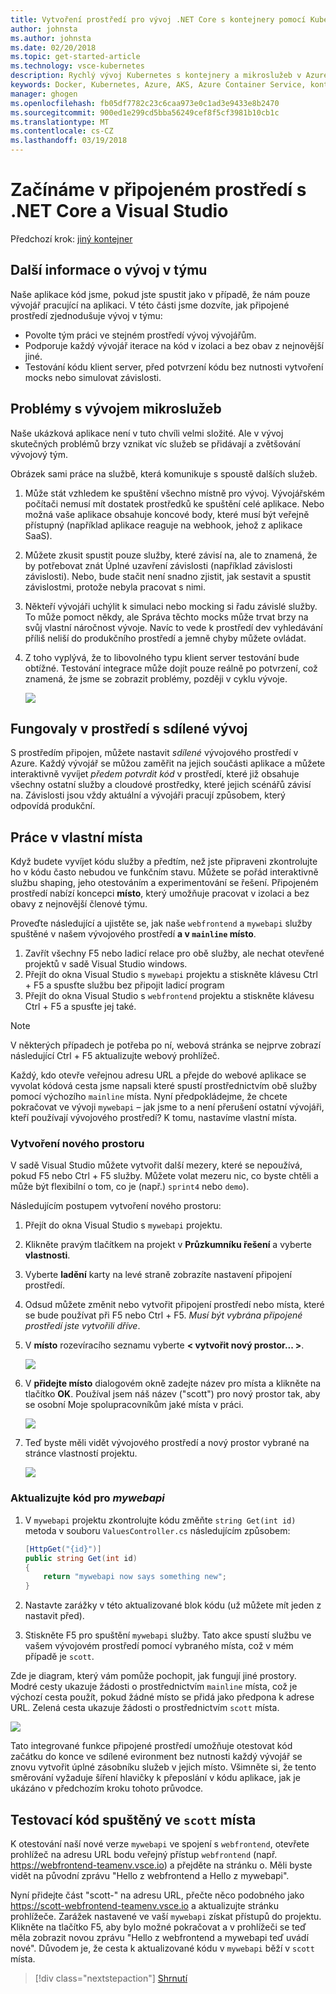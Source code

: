 ```yaml
---
title: Vytvoření prostředí pro vývoj .NET Core s kontejnery pomocí Kubernetes v cloudu pomocí sady Visual Studio – krok 6 – Další informace o vývoj v týmu | Microsoft Docs
author: johnsta
ms.author: johnsta
ms.date: 02/20/2018
ms.topic: get-started-article
ms.technology: vsce-kubernetes
description: Rychlý vývoj Kubernetes s kontejnery a mikroslužeb v Azure
keywords: Docker, Kubernetes, Azure, AKS, Azure Container Service, kontejnery
manager: ghogen
ms.openlocfilehash: fb05df7782c23c6caa973e0c1ad3e9433e8b2470
ms.sourcegitcommit: 900ed1e299cd5bba56249cef8f5cf3981b10cb1c
ms.translationtype: MT
ms.contentlocale: cs-CZ
ms.lasthandoff: 03/19/2018
---
```

# <a name="get-started-on-connected-environment-with-net-core-and-visual-studio"></a>Začínáme v připojeném prostředí s .NET Core a Visual Studio

Předchozí krok: [jiný kontejner](get-started-netcore-visualstudio-05.md)

## <a name="learn-about-team-development"></a>Další informace o vývoj v týmu

Naše aplikace kód jsme, pokud jste spustit jako v případě, že nám pouze vývojář pracující na aplikaci. V této části jsme dozvíte, jak připojené prostředí zjednodušuje vývoj v týmu:
* Povolte tým práci ve stejném prostředí vývoj vývojářům.
* Podporuje každý vývojář iterace na kód v izolaci a bez obav z nejnovější jiné.
* Testování kódu klient server, před potvrzení kódu bez nutnosti vytvoření mocks nebo simulovat závislosti.

## <a name="challenges-with-developing-microservices"></a>Problémy s vývojem mikroslužeb
Naše ukázková aplikace není v tuto chvíli velmi složité. Ale v vývoj skutečných problémů brzy vznikat víc služeb se přidávají a zvětšování vývojový tým.

Obrázek sami práce na službě, která komunikuje s spoustě dalších služeb.

1. Může stát vzhledem ke spuštění všechno místně pro vývoj. Vývojářském počítači nemusí mít dostatek prostředků ke spuštění celé aplikace. Nebo možná vaše aplikace obsahuje koncové body, které musí být veřejně přístupný (například aplikace reaguje na webhook, jehož z aplikace SaaS).
1. Můžete zkusit spustit pouze služby, které závisí na, ale to znamená, že by potřebovat znát Úplné uzavření závislosti (například závislosti závislosti). Nebo, bude stačit není snadno zjistit, jak sestavit a spustit závislostmi, protože nebyla pracovat s nimi.
1. Někteří vývojáři uchýlit k simulaci nebo mocking si řadu závislé služby. To může pomoct někdy, ale Správa těchto mocks může trvat brzy na svůj vlastní náročnost vývoje. Navíc to vede k prostředí dev vyhledávání příliš neliší do produkčního prostředí a jemně chyby můžete ovládat.
1. Z toho vyplývá, že to libovolného typu klient server testování bude obtížné. Testování integrace může dojít pouze reálně po potvrzení, což znamená, že jsme se zobrazit problémy, později v cyklu vývoje.

    ![](media/microservices-challenges.png)

## <a name="work-in-a-shared-development-environment"></a>Fungovaly v prostředí s sdílené vývoj
S prostředím připojen, můžete nastavit *sdílené* vývojového prostředí v Azure. Každý vývojář se můžou zaměřit na jejich součásti aplikace a můžete interaktivně vyvíjet *předem potvrdit kód* v prostředí, které již obsahuje všechny ostatní služby a cloudové prostředky, které jejich scénářů závisí na. Závislosti jsou vždy aktuální a vývojáři pracují způsobem, který odpovídá produkční.

## <a name="work-in-your-own-space"></a>Práce v vlastní místa
Když budete vyvíjet kódu služby a předtím, než jste připraveni zkontrolujte ho v kódu často nebudou ve funkčním stavu. Můžete se pořád interaktivně službu shaping, jeho otestováním a experimentování se řešení. Připojeném prostředí nabízí koncepci **místo**, který umožňuje pracovat v izolaci a bez obavy z nejnovější členové týmu.

Proveďte následující a ujistěte se, jak naše `webfrontend` a `mywebapi` služby spuštěné v našem vývojového prostředí **a v `mainline` místo**.
1. Zavřít všechny F5 nebo ladicí relace pro obě služby, ale nechat otevřené projektů v sadě Visual Studio windows.
2. Přejít do okna Visual Studio s `mywebapi` projektu a stiskněte klávesu Ctrl + F5 a spusťte službu bez připojit ladicí program
3. Přejít do okna Visual Studio s `webfrontend` projektu a stiskněte klávesu Ctrl + F5 a spusťte jej také.

> [!Note]
V některých případech je potřeba po ní, webová stránka se nejprve zobrazí následující Ctrl + F5 aktualizujte webový prohlížeč.

Každý, kdo otevře veřejnou adresu URL a přejde do webové aplikace se vyvolat kódová cesta jsme napsali které spustí prostřednictvím obě služby pomocí výchozího `mainline` místa. Nyní předpokládejme, že chcete pokračovat ve vývoji `mywebapi` – jak jsme to a není přerušení ostatní vývojáři, kteří používají vývojového prostředí? K tomu, nastavíme vlastní místa.

### <a name="create-a-new-space"></a>Vytvoření nového prostoru
V sadě Visual Studio můžete vytvořit další mezery, které se nepoužívá, pokud F5 nebo Ctrl + F5 služby. Můžete volat mezeru nic, co byste chtěli a může být flexibilní o tom, co je (např.) `sprint4` nebo `demo`).

Následujícím postupem vytvoření nového prostoru:
1. Přejít do okna Visual Studio s `mywebapi` projektu.
2. Klikněte pravým tlačítkem na projekt v **Průzkumníku řešení** a vyberte **vlastnosti**.
3. Vyberte **ladění** karty na levé straně zobrazíte nastavení připojení prostředí.
4. Odsud můžete změnit nebo vytvořit připojení prostředí nebo místa, které se bude používat při F5 nebo Ctrl + F5. *Musí být vybrána připojené prostředí jste vytvořili dříve*.
5. V **místo** rozevíracího seznamu vyberte **< vytvořit nový prostor... >**.

    ![](images/Settings.png)

6. V **přidejte místo** dialogovém okně zadejte název pro místa a klikněte na tlačítko **OK**. Používal jsem náš název ("scott") pro nový prostor tak, aby se osobní Moje spolupracovníkům jaké místa v práci.

    ![](images/AddSpace.png)

7. Teď byste měli vidět vývojového prostředí a nový prostor vybrané na stránce vlastností projektu.

    ![](images/Settings2.png)

### <a name="update-code-for-mywebapi"></a>Aktualizujte kód pro *mywebapi*

1. V `mywebapi` projektu zkontrolujte kódu změňte `string Get(int id)` metoda v souboru `ValuesController.cs` následujícím způsobem:
 
    ```csharp
    [HttpGet("{id}")]
    public string Get(int id)
    {
        return "mywebapi now says something new";
    }
    ```

2. Nastavte zarážky v této aktualizované blok kódu (už můžete mít jeden z nastavit před).
3. Stiskněte F5 pro spuštění `mywebapi` služby. Tato akce spustí službu ve vašem vývojovém prostředí pomocí vybraného místa, což v mém případě je `scott`.

Zde je diagram, který vám pomůže pochopit, jak fungují jiné prostory. Modré cesty ukazuje žádosti o prostřednictvím `mainline` místa, což je výchozí cesta použít, pokud žádné místo se přidá jako předpona k adrese URL. Zelená cesta ukazuje žádosti o prostřednictvím `scott` místa.

![](media/Space-Routing.png)

Tato integrované funkce připojené prostředí umožňuje otestovat kód začátku do konce ve sdílené evironment bez nutnosti každý vývojář se znovu vytvořit úplné zásobníku služeb v jejich místo. Všimněte si, že tento směrování vyžaduje šíření hlavičky k přeposlání v kódu aplikace, jak je ukázáno v předchozím kroku tohoto průvodce.

## <a name="test-code-running-in-the-scott-space"></a>Testovací kód spuštěný ve `scott` místa
K otestování naší nové verze `mywebapi` ve spojení s `webfrontend`, otevřete prohlížeč na adresu URL bodu veřejný přístup `webfrontend` (např. https://webfrontend-teamenv.vsce.io) a přejděte na stránku o. Měli byste vidět na původní zprávu "Hello z webfrontend a Hello z mywebapi".

Nyní přidejte část "scott-" na adresu URL, přečte něco podobného jako https://scott-webfrontend-teamenv.vsce.io a aktualizujte stránku prohlížeče. Zarážek nastavené ve vaší `mywebapi` získat přístupů do projektu. Klikněte na tlačítko F5, aby bylo možné pokračovat a v prohlížeči se teď měla zobrazit novou zprávu "Hello z webfrontend a mywebapi teď uvádí nové". Důvodem je, že cesta k aktualizované kódu v `mywebapi` běží v `scott` místa.

> [!div class="nextstepaction"]
> [Shrnutí](get-started-netcore-visualstudio-07.md)